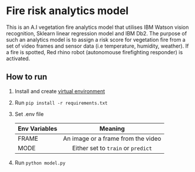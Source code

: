 # Fire risk analytics model
This is an A.I vegetation fire analytics model that utilises IBM Watson vision recognition, Sklearn linear regression model and IBM Db2. The purpose of such an analytics model is to assign a risk score for vegetation fire from a set of video frames and sensor data (i.e temperature, humidity, weather). If a fire is spotted, Red rhino robot (autonomouse firefighting responder) is activated.

## How to run
1. Install and create [virtual environment](https://packaging.python.org/guides/installing-using-pip-and-virtual-environments/)
2. Run `pip install -r requirements.txt`
3. Set .env file

    | Env Variables | Meaning                            |
    | ------------- |:----------------------------------:|
    | FRAME         | An image or a frame from the video |
    | MODE          | Either set to `train` or `predict` |
4. Run `python model.py`